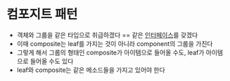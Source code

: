 # 컴포지트 패턴

- 객체와 그룹을 같은 타입으로 취급하겠다 == 같은 [인터페이스](Interface)를 갖겠다
- 이때 composite는 leaf를 가지는 것이 아니라 component의 그룹을 가진다
- 그렇게 해서 그룹의 형태인 composite가 아이템으로 들어올 수도, leaf가 아이템으로 들어올 수도 있다
- leaf와 composite는 같은 메소드들을 가지고 있어야 한다